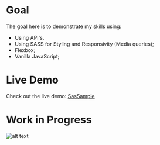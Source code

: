# Goal

The goal here is to demonstrate my skills using:

* Using API's.
* Using SASS for Styling and Responsivity (Media queries);
* Flexbox;
* Vanilla JavaScript;


# Live Demo

Check out the live demo: [SasSample](https://zagaz.github.io/SasSample/ "SasSample")
 
# Work in Progress

![alt text][logo]

[logo]: https://ih1.redbubble.net/image.444173684.6876/st,small,200x200-pad,200x200,f8f8f8.u1.jpg "An illustration of a coder fighting his desktop drown like a traffic sign!"
